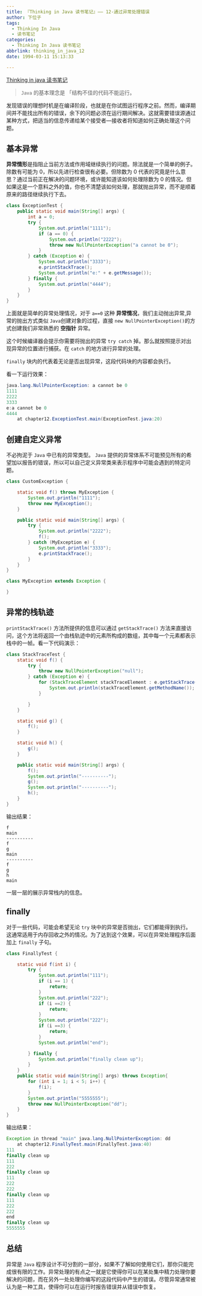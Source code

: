 ```yaml
---
title: 『Thinking in Java 读书笔记』—— 12-通过异常处理错误
author: 下位子
tags:
  - Thinking In Java
  - 读书笔记
categories:
  - Thinking In Java 读书笔记
abbrlink: thinking_in_java_12
date: 1994-03-11 15:13:33

---
```


[Thinking in java 读书笔记](http://xiaweizi.cn/categories/Thinking-In-Java-%E8%AF%BB%E4%B9%A6%E7%AC%94%E8%AE%B0/)

> `Java` 的基本理念是 「结构不佳的代码不能运行。

发现错误的理想时机是在编译阶段，也就是在你试图运行程序之前。然而，编译期间并不能找出所有的错误，余下的问题必须在运行期间解决。这就需要错误源通过某种方式，把适当的信息传递给某个接受者—接收者将知道如何正确处理这个问题。

<!-- more -->



## 基本异常

**异常情形**是指阻止当前方法或作用域继续执行的问题。除法就是一个简单的例子。除数有可能为 0，所以先进行检查很有必要。但除数为 0 代表的究竟是什么意思？通过当前正在解决的问题环境，或许能知道该如何处理除数为 0 的情况。但如果这是一个意料之外的值，你也不清楚该如何处理，那就抛出异常，而不是顺着原来的路径继续执行下去。

```java
class ExceptionTest {
    public static void main(String[] args) {
        int a = 0;
        try {
            System.out.println("1111");
            if (a == 0) {
                System.out.println("2222");
                throw new NullPointerException("a cannot be 0");
            }
        } catch (Exception e) {
            System.out.println("3333");
            e.printStackTrace();
            System.out.println("e:" + e.getMessage());
        } finally {
            System.out.println("4444");
        }
    }
}
```

上面就是简单的异常处理情况，对于 `a==0` 这种 **异常情况**，我们主动抛出异常,异常的抛出方式类似 `Java`创建对象的过程，直接 `new NullPointerException()`的方式创建我们非常熟悉的 **空指针** 异常。

这个时候编译器会提示你需要将抛出的异常 `try catch` 掉。那么就按照提示对出现异常的位置进行捕获。在 `catch` 的地方进行异常的处理。

`finally` 块内的代表着无论是否出现异常，这段代码块的内容都会执行。

看一下运行效果：

```Java
java.lang.NullPointerException: a cannot be 0
1111
2222
3333
e:a cannot be 0
4444
	at chapter12.ExceptionTest.main(ExceptionTest.java:20)
```

## 创建自定义异常

不必拘泥于 `Java` 中已有的异常类型。 `Java` 提供的异常体系不可能预见所有的希望加以报告的错误，所以可以自己定义异常类来表示程序中可能会遇到的特定问题。

```Java
class CustomException {

    static void f() throws MyException {
        System.out.println("1111");
        throw new MyException();
    }

    public static void main(String[] args) {
        try {
            System.out.println("2222");
            f();
        } catch (MyException e) {
            System.out.println("3333");
            e.printStackTrace();
        }
    }
}

class MyException extends Exception {

}
```

## 异常的栈轨迹

`printStackTrace()` 方法所提供的信息可以通过 `getStackTrace()` 方法来直接访问，这个方法将返回一个由栈轨迹中的元素所构成的数组，其中每一个元素都表示栈中的一帧。看一下代码演示：

```Java
class StackTraceTest {
    static void f() {
        try {
            throw new NullPointerException("null");
        } catch (Exception e) {
            for (StackTraceElement stackTraceElement : e.getStackTrace()) {
                System.out.println(stackTraceElement.getMethodName());
            }

        }
    }

    static void g() {
        f();
    }

    static void h() {
        g();
    }

    public static void main(String[] args) {
        f();
        System.out.println("----------");
        g();
        System.out.println("----------");
        h();
    }
}
```

输出结果：

```
f
main
----------
f
g
main
----------
f
g
h
main
```

一层一层的展示异常栈内的信息。

## finally

对于一些代码，可能会希望无论 `try` 块中的异常是否抛出，它们都能得到执行。这通常适用于内存回收之外的情况。为了达到这个效果，可以在异常处理程序后面加上 `finally` 子句。

```java
class FinallyTest {

    static void f(int i) {
        try {
            System.out.println("111");
            if (i == 1) {
                return;
            }
            System.out.println("222");
            if (i ==2) {
                return;
            }
            System.out.println("222");
            if (i ==3) {
                return;
            }
            System.out.println("end");

        } finally {
            System.out.println("finally clean up");
        }
    }
    public static void main(String[] args) throws Exception{
        for (int i = 1; i < 5; i++) {
            f(i);
        }
        System.out.println("5555555");
        throw new NullPointerException("dd");
    }
}
```

输出结果：

```Java
Exception in thread "main" java.lang.NullPointerException: dd
	at chapter12.FinallyTest.main(FinallyTest.java:40)
111
finally clean up
111
222
finally clean up
111
222
222
finally clean up
111
222
222
end
finally clean up
5555555
```

## 总结

异常是 `Java` 程序设计不可分割的一部分，如果不了解如何使用它们，那你只能完成很有限的工作。异常处理的有点之一就是它使得你可以在某处集中精力处理你要解决的问题，而在另外一处处理你编写的这段代码中产生的错误。尽管异常通常被认为是一种工具，使得你可以在运行时报告错误并从错误中恢复。

